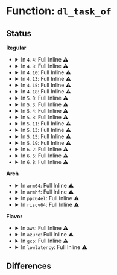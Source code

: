 # Function: <code>dl_task_of</code>

## Status
<b>Regular</b>
<ul>
<li>
<details>
<summary>In <code>4.4</code>: Full Inline ⚠️</summary>

**Collision:** Unique Static

**Inline:** Full

**Transformation:** False

**Instances:**

```
In kernel/sched/deadline.c (ffffffff810c27d6)
Location: kernel/sched/deadline.c:23
Inline: True
Inline callers:
  - kernel/sched/deadline.c:dl_task_timer
  - kernel/sched/deadline.c:pick_next_task_dl
```
</details>
</li>
<li>
<details>
<summary>In <code>4.8</code>: Full Inline ⚠️</summary>

**Collision:** Unique Static

**Inline:** Full

**Transformation:** False

**Instances:**

```
In kernel/sched/deadline.c (ffffffff810c677d)
Location: kernel/sched/deadline.c:23
Inline: True
Inline callers:
  - kernel/sched/deadline.c:pick_next_task_dl
  - kernel/sched/deadline.c:dl_task_timer
```
</details>
</li>
<li>
<details>
<summary>In <code>4.10</code>: Full Inline ⚠️</summary>

**Collision:** Unique Static

**Inline:** Full

**Transformation:** False

**Instances:**

```
In kernel/sched/deadline.c (ffffffff810cc76d)
Location: kernel/sched/deadline.c:23
Inline: True
Inline callers:
  - kernel/sched/deadline.c:pick_next_task_dl
  - kernel/sched/deadline.c:dl_task_timer
```
</details>
</li>
<li>
<details>
<summary>In <code>4.13</code>: Full Inline ⚠️</summary>

**Collision:** Unique Static

**Inline:** Full

**Transformation:** False

**Instances:**

```
In kernel/sched/deadline.c (ffffffff810c8116)
Location: kernel/sched/deadline.c:24
Inline: True
Inline callers:
  - kernel/sched/deadline.c:pick_next_task_dl
  - kernel/sched/deadline.c:inactive_task_timer
  - kernel/sched/deadline.c:dl_task_timer
```
</details>
</li>
<li>
<details>
<summary>In <code>4.15</code>: Full Inline ⚠️</summary>

**Collision:** Unique Static

**Inline:** Full

**Transformation:** False

**Instances:**

```
In kernel/sched/deadline.c (ffffffff810cf8fc)
Location: kernel/sched/deadline.c:25
Inline: True
Inline callers:
  - kernel/sched/deadline.c:pick_next_task_dl
  - kernel/sched/deadline.c:inactive_task_timer
  - kernel/sched/deadline.c:dl_task_timer
```
</details>
</li>
<li>
<details>
<summary>In <code>4.18</code>: Full Inline ⚠️</summary>

**Collision:** Unique Static

**Inline:** Full

**Transformation:** False

**Instances:**

```
In kernel/sched/deadline.c (ffffffff810d74ac)
Location: kernel/sched/deadline.c:22
Inline: True
Inline callers:
  - kernel/sched/deadline.c:pick_next_task_dl
  - kernel/sched/deadline.c:enqueue_task_dl
  - kernel/sched/deadline.c:enqueue_task_dl
  - kernel/sched/deadline.c:enqueue_task_dl
  - kernel/sched/deadline.c:enqueue_task_dl
  - kernel/sched/deadline.c:enqueue_task_dl
  - kernel/sched/deadline.c:enqueue_task_dl
  - kernel/sched/deadline.c:enqueue_task_dl
  - kernel/sched/deadline.c:enqueue_task_dl
  - kernel/sched/deadline.c:__dequeue_dl_entity
  - kernel/sched/deadline.c:__dequeue_dl_entity
  - kernel/sched/deadline.c:__dequeue_dl_entity
  - kernel/sched/deadline.c:inactive_task_timer
  - kernel/sched/deadline.c:inactive_task_timer
  - kernel/sched/deadline.c:inactive_task_timer
  - kernel/sched/deadline.c:dl_task_timer
  - kernel/sched/deadline.c:replenish_dl_entity
  - kernel/sched/deadline.c:task_non_contending
```
</details>
</li>
<li>
<details>
<summary>In <code>5.0</code>: Full Inline ⚠️</summary>

**Collision:** Unique Static

**Inline:** Full

**Transformation:** False

**Instances:**

```
In kernel/sched/deadline.c (ffffffff810e1a6c)
Location: kernel/sched/deadline.c:23
Inline: True
Inline callers:
  - kernel/sched/deadline.c:pick_next_task_dl
  - kernel/sched/deadline.c:enqueue_task_dl
  - kernel/sched/deadline.c:enqueue_task_dl
  - kernel/sched/deadline.c:enqueue_task_dl
  - kernel/sched/deadline.c:enqueue_task_dl
  - kernel/sched/deadline.c:enqueue_task_dl
  - kernel/sched/deadline.c:enqueue_task_dl
  - kernel/sched/deadline.c:enqueue_task_dl
  - kernel/sched/deadline.c:enqueue_task_dl
  - kernel/sched/deadline.c:__dequeue_dl_entity
  - kernel/sched/deadline.c:__dequeue_dl_entity
  - kernel/sched/deadline.c:__dequeue_dl_entity
  - kernel/sched/deadline.c:inactive_task_timer
  - kernel/sched/deadline.c:inactive_task_timer
  - kernel/sched/deadline.c:inactive_task_timer
  - kernel/sched/deadline.c:dl_task_timer
  - kernel/sched/deadline.c:replenish_dl_entity
  - kernel/sched/deadline.c:task_non_contending
```
</details>
</li>
<li>
<details>
<summary>In <code>5.3</code>: Full Inline ⚠️</summary>

**Collision:** Unique Static

**Inline:** Full

**Transformation:** False

**Instances:**

```
In kernel/sched/deadline.c (ffffffff810e8550)
Location: kernel/sched/deadline.c:23
Inline: True
Inline callers:
  - kernel/sched/deadline.c:pick_next_task_dl
  - kernel/sched/deadline.c:enqueue_task_dl
  - kernel/sched/deadline.c:enqueue_task_dl
  - kernel/sched/deadline.c:enqueue_dl_entity
  - kernel/sched/deadline.c:enqueue_dl_entity
  - kernel/sched/deadline.c:enqueue_dl_entity
  - kernel/sched/deadline.c:enqueue_dl_entity
  - kernel/sched/deadline.c:enqueue_dl_entity
  - kernel/sched/deadline.c:enqueue_dl_entity
  - kernel/sched/deadline.c:__dequeue_dl_entity
  - kernel/sched/deadline.c:__dequeue_dl_entity
  - kernel/sched/deadline.c:__dequeue_dl_entity
  - kernel/sched/deadline.c:inactive_task_timer
  - kernel/sched/deadline.c:inactive_task_timer
  - kernel/sched/deadline.c:inactive_task_timer
  - kernel/sched/deadline.c:dl_task_timer
  - kernel/sched/deadline.c:replenish_dl_entity
  - kernel/sched/deadline.c:task_contending
  - kernel/sched/deadline.c:task_contending
  - kernel/sched/deadline.c:task_non_contending
```
</details>
</li>
<li>
<details>
<summary>In <code>5.4</code>: Full Inline ⚠️</summary>

**Collision:** Unique Static

**Inline:** Full

**Transformation:** False

**Instances:**

```
In kernel/sched/deadline.c (ffffffff810f3268)
Location: kernel/sched/deadline.c:23
Inline: True
Inline callers:
  - kernel/sched/deadline.c:enqueue_task_dl
  - kernel/sched/deadline.c:enqueue_task_dl
  - kernel/sched/deadline.c:enqueue_dl_entity
  - kernel/sched/deadline.c:enqueue_dl_entity
  - kernel/sched/deadline.c:enqueue_dl_entity
  - kernel/sched/deadline.c:enqueue_dl_entity
  - kernel/sched/deadline.c:enqueue_dl_entity
  - kernel/sched/deadline.c:enqueue_dl_entity
  - kernel/sched/deadline.c:__dequeue_dl_entity
  - kernel/sched/deadline.c:__dequeue_dl_entity
  - kernel/sched/deadline.c:__dequeue_dl_entity
  - kernel/sched/deadline.c:inactive_task_timer
  - kernel/sched/deadline.c:inactive_task_timer
  - kernel/sched/deadline.c:inactive_task_timer
  - kernel/sched/deadline.c:dl_task_timer
  - kernel/sched/deadline.c:replenish_dl_entity
  - kernel/sched/deadline.c:task_contending
  - kernel/sched/deadline.c:task_contending
  - kernel/sched/deadline.c:task_non_contending
```
</details>
</li>
<li>
<details>
<summary>In <code>5.8</code>: Full Inline ⚠️</summary>

**Collision:** Unique Static

**Inline:** Full

**Transformation:** False

**Instances:**

```
In kernel/sched/deadline.c (ffffffff810fc91b)
Location: kernel/sched/deadline.c:23
Inline: True
Inline callers:
  - kernel/sched/deadline.c:enqueue_task_dl
  - kernel/sched/deadline.c:enqueue_task_dl
  - kernel/sched/deadline.c:enqueue_dl_entity
  - kernel/sched/deadline.c:enqueue_dl_entity
  - kernel/sched/deadline.c:__dequeue_dl_entity
  - kernel/sched/deadline.c:__dequeue_dl_entity
  - kernel/sched/deadline.c:__dequeue_dl_entity
  - kernel/sched/deadline.c:__enqueue_dl_entity
  - kernel/sched/deadline.c:__enqueue_dl_entity
  - kernel/sched/deadline.c:__enqueue_dl_entity
  - kernel/sched/deadline.c:inactive_task_timer
  - kernel/sched/deadline.c:inactive_task_timer
  - kernel/sched/deadline.c:inactive_task_timer
  - kernel/sched/deadline.c:dl_task_timer
  - kernel/sched/deadline.c:update_dl_entity
  - kernel/sched/deadline.c:replenish_dl_entity
  - kernel/sched/deadline.c:task_non_contending
```
</details>
</li>
<li>
<details>
<summary>In <code>5.11</code>: Full Inline ⚠️</summary>

**Collision:** Unique Static

**Inline:** Full

**Transformation:** False

**Instances:**

```
In kernel/sched/deadline.c (ffffffff810fa909)
Location: kernel/sched/deadline.c:23
Inline: True
Inline callers:
  - kernel/sched/deadline.c:enqueue_task_dl
  - kernel/sched/deadline.c:enqueue_task_dl
  - kernel/sched/deadline.c:enqueue_dl_entity
  - kernel/sched/deadline.c:enqueue_dl_entity
  - kernel/sched/deadline.c:__dequeue_dl_entity
  - kernel/sched/deadline.c:__dequeue_dl_entity
  - kernel/sched/deadline.c:__dequeue_dl_entity
  - kernel/sched/deadline.c:__enqueue_dl_entity
  - kernel/sched/deadline.c:__enqueue_dl_entity
  - kernel/sched/deadline.c:__enqueue_dl_entity
  - kernel/sched/deadline.c:inactive_task_timer
  - kernel/sched/deadline.c:inactive_task_timer
  - kernel/sched/deadline.c:inactive_task_timer
  - kernel/sched/deadline.c:dl_task_timer
  - kernel/sched/deadline.c:update_dl_entity
  - kernel/sched/deadline.c:replenish_dl_entity
  - kernel/sched/deadline.c:task_non_contending
```
</details>
</li>
<li>
<details>
<summary>In <code>5.13</code>: Full Inline ⚠️</summary>

**Collision:** Unique Static

**Inline:** Full

**Transformation:** False

**Instances:**

```
In kernel/sched/deadline.c (ffffffff810fcb19)
Location: kernel/sched/deadline.c:23
Inline: True
Inline callers:
  - kernel/sched/deadline.c:enqueue_task_dl
  - kernel/sched/deadline.c:enqueue_task_dl
  - kernel/sched/deadline.c:enqueue_dl_entity
  - kernel/sched/deadline.c:enqueue_dl_entity
  - kernel/sched/deadline.c:enqueue_dl_entity
  - kernel/sched/deadline.c:__dequeue_dl_entity
  - kernel/sched/deadline.c:__dequeue_dl_entity
  - kernel/sched/deadline.c:__dequeue_dl_entity
  - kernel/sched/deadline.c:__enqueue_dl_entity
  - kernel/sched/deadline.c:__enqueue_dl_entity
  - kernel/sched/deadline.c:__enqueue_dl_entity
  - kernel/sched/deadline.c:inactive_task_timer
  - kernel/sched/deadline.c:inactive_task_timer
  - kernel/sched/deadline.c:inactive_task_timer
  - kernel/sched/deadline.c:dl_task_timer
  - kernel/sched/deadline.c:replenish_dl_entity
  - kernel/sched/deadline.c:task_non_contending
```
</details>
</li>
<li>
<details>
<summary>In <code>5.15</code>: Full Inline ⚠️</summary>

**Collision:** Unique Static

**Inline:** Full

**Transformation:** False

**Instances:**

```
In kernel/sched/deadline.c (ffffffff81116b51)
Location: kernel/sched/deadline.c:23
Inline: True
Inline callers:
  - kernel/sched/deadline.c:pick_next_task_dl
  - kernel/sched/deadline.c:enqueue_task_dl
  - kernel/sched/deadline.c:enqueue_task_dl
  - kernel/sched/deadline.c:enqueue_dl_entity
  - kernel/sched/deadline.c:enqueue_dl_entity
  - kernel/sched/deadline.c:enqueue_dl_entity
  - kernel/sched/deadline.c:__dequeue_dl_entity
  - kernel/sched/deadline.c:__dequeue_dl_entity
  - kernel/sched/deadline.c:__dequeue_dl_entity
  - kernel/sched/deadline.c:__enqueue_dl_entity
  - kernel/sched/deadline.c:__enqueue_dl_entity
  - kernel/sched/deadline.c:__enqueue_dl_entity
  - kernel/sched/deadline.c:inactive_task_timer
  - kernel/sched/deadline.c:inactive_task_timer
  - kernel/sched/deadline.c:inactive_task_timer
  - kernel/sched/deadline.c:dl_task_timer
  - kernel/sched/deadline.c:replenish_dl_entity
  - kernel/sched/deadline.c:task_non_contending
```
</details>
</li>
<li>
<details>
<summary>In <code>5.19</code>: Full Inline ⚠️</summary>

**Collision:** Unique Static

**Inline:** Full

**Transformation:** False

**Instances:**

```
In kernel/sched/build_policy.c (ffffffff811391e0)
Location: kernel/sched/deadline.c:53
Inline: True
Inline callers:
  - kernel/sched/build_policy.c:pick_next_task_dl
  - kernel/sched/build_policy.c:enqueue_dl_entity
  - kernel/sched/build_policy.c:inactive_task_timer
  - kernel/sched/build_policy.c:dl_task_timer
```
</details>
</li>
<li>
<details>
<summary>In <code>6.2</code>: Full Inline ⚠️</summary>

**Collision:** Unique Static

**Inline:** Full

**Transformation:** False

**Instances:**

```
In kernel/sched/build_policy.c (ffffffff811638a0)
Location: kernel/sched/deadline.c:55
Inline: True
Inline callers:
  - kernel/sched/build_policy.c:pick_next_task_dl
  - kernel/sched/build_policy.c:enqueue_dl_entity
  - kernel/sched/build_policy.c:inactive_task_timer
  - kernel/sched/build_policy.c:dl_task_timer
```
</details>
</li>
<li>
<details>
<summary>In <code>6.5</code>: Full Inline ⚠️</summary>

**Collision:** Unique Static

**Inline:** Full

**Transformation:** False

**Instances:**

```
In kernel/sched/build_policy.c (ffffffff81174080)
Location: kernel/sched/deadline.c:57
Inline: True
Inline callers:
  - kernel/sched/build_policy.c:pick_next_task_dl
  - kernel/sched/build_policy.c:enqueue_dl_entity
  - kernel/sched/build_policy.c:inactive_task_timer
  - kernel/sched/build_policy.c:dl_task_timer
```
</details>
</li>
<li>
<details>
<summary>In <code>6.8</code>: Full Inline ⚠️</summary>

**Collision:** Unique Static

**Inline:** Full

**Transformation:** False

**Instances:**

```
In kernel/sched/build_policy.c (ffffffff8117e90d)
Location: kernel/sched/deadline.c:62
Inline: True
Inline callers:
  - kernel/sched/build_policy.c:pick_task_dl
  - kernel/sched/build_policy.c:enqueue_task_dl
  - kernel/sched/build_policy.c:enqueue_dl_entity
  - kernel/sched/build_policy.c:enqueue_dl_entity
  - kernel/sched/build_policy.c:inactive_task_timer
  - kernel/sched/build_policy.c:update_curr_dl_se
  - kernel/sched/build_policy.c:update_curr_dl_se
  - kernel/sched/build_policy.c:dl_task_timer
  - kernel/sched/build_policy.c:task_contending
```
</details>
</li>
</ul>
<b>Arch</b>
<ul>
<li>
<details>
<summary>In <code>arm64</code>: Full Inline ⚠️</summary>

**Collision:** Unique Static

**Inline:** Full

**Transformation:** False

**Instances:**

```
In kernel/sched/deadline.c (ffff8000101554c0)
Location: kernel/sched/deadline.c:23
Inline: True
Inline callers:
  - kernel/sched/deadline.c:enqueue_task_dl
  - kernel/sched/deadline.c:enqueue_task_dl
  - kernel/sched/deadline.c:enqueue_dl_entity
  - kernel/sched/deadline.c:enqueue_dl_entity
  - kernel/sched/deadline.c:enqueue_dl_entity
  - kernel/sched/deadline.c:enqueue_dl_entity
  - kernel/sched/deadline.c:enqueue_dl_entity
  - kernel/sched/deadline.c:enqueue_dl_entity
  - kernel/sched/deadline.c:__dequeue_dl_entity
  - kernel/sched/deadline.c:__dequeue_dl_entity
  - kernel/sched/deadline.c:__dequeue_dl_entity
  - kernel/sched/deadline.c:inactive_task_timer
  - kernel/sched/deadline.c:inactive_task_timer
  - kernel/sched/deadline.c:inactive_task_timer
  - kernel/sched/deadline.c:dl_task_timer
  - kernel/sched/deadline.c:replenish_dl_entity
  - kernel/sched/deadline.c:task_contending
  - kernel/sched/deadline.c:task_contending
  - kernel/sched/deadline.c:task_non_contending
```
</details>
</li>
<li>
<details>
<summary>In <code>armhf</code>: Full Inline ⚠️</summary>

**Collision:** Unique Static

**Inline:** Full

**Transformation:** False

**Instances:**

```
In kernel/sched/deadline.c (c03a2cec)
Location: kernel/sched/deadline.c:23
Inline: True
Inline callers:
  - kernel/sched/deadline.c:enqueue_task_dl
  - kernel/sched/deadline.c:enqueue_task_dl
  - kernel/sched/deadline.c:enqueue_dl_entity
  - kernel/sched/deadline.c:enqueue_dl_entity
  - kernel/sched/deadline.c:enqueue_dl_entity
  - kernel/sched/deadline.c:enqueue_dl_entity
  - kernel/sched/deadline.c:enqueue_dl_entity
  - kernel/sched/deadline.c:enqueue_dl_entity
  - kernel/sched/deadline.c:__dequeue_dl_entity
  - kernel/sched/deadline.c:__dequeue_dl_entity
  - kernel/sched/deadline.c:__dequeue_dl_entity
  - kernel/sched/deadline.c:inactive_task_timer
  - kernel/sched/deadline.c:inactive_task_timer
  - kernel/sched/deadline.c:inactive_task_timer
  - kernel/sched/deadline.c:dl_task_timer
  - kernel/sched/deadline.c:replenish_dl_entity
  - kernel/sched/deadline.c:task_non_contending
```
</details>
</li>
<li>
<details>
<summary>In <code>ppc64el</code>: Full Inline ⚠️</summary>

**Collision:** Unique Static

**Inline:** Full

**Transformation:** False

**Instances:**

```
In kernel/sched/deadline.c (c0000000001a7834)
Location: kernel/sched/deadline.c:23
Inline: True
Inline callers:
  - kernel/sched/deadline.c:pick_next_task_dl
  - kernel/sched/deadline.c:enqueue_task_dl
  - kernel/sched/deadline.c:enqueue_task_dl
  - kernel/sched/deadline.c:enqueue_dl_entity
  - kernel/sched/deadline.c:enqueue_dl_entity
  - kernel/sched/deadline.c:enqueue_dl_entity
  - kernel/sched/deadline.c:enqueue_dl_entity
  - kernel/sched/deadline.c:enqueue_dl_entity
  - kernel/sched/deadline.c:enqueue_dl_entity
  - kernel/sched/deadline.c:__dequeue_dl_entity
  - kernel/sched/deadline.c:__dequeue_dl_entity
  - kernel/sched/deadline.c:__dequeue_dl_entity
  - kernel/sched/deadline.c:inactive_task_timer
  - kernel/sched/deadline.c:inactive_task_timer
  - kernel/sched/deadline.c:inactive_task_timer
  - kernel/sched/deadline.c:dl_task_timer
  - kernel/sched/deadline.c:replenish_dl_entity
  - kernel/sched/deadline.c:task_contending
  - kernel/sched/deadline.c:task_contending
  - kernel/sched/deadline.c:task_non_contending
```
</details>
</li>
<li>
<details>
<summary>In <code>riscv64</code>: Full Inline ⚠️</summary>

**Collision:** Unique Static

**Inline:** Full

**Transformation:** False

**Instances:**

```
In kernel/sched/deadline.c (ffffffe0000fcef0)
Location: kernel/sched/deadline.c:23
Inline: True
Inline callers:
  - kernel/sched/deadline.c:enqueue_task_dl
  - kernel/sched/deadline.c:enqueue_task_dl
  - kernel/sched/deadline.c:enqueue_dl_entity
  - kernel/sched/deadline.c:enqueue_dl_entity
  - kernel/sched/deadline.c:enqueue_dl_entity
  - kernel/sched/deadline.c:enqueue_dl_entity
  - kernel/sched/deadline.c:enqueue_dl_entity
  - kernel/sched/deadline.c:enqueue_dl_entity
  - kernel/sched/deadline.c:__dequeue_dl_entity
  - kernel/sched/deadline.c:__dequeue_dl_entity
  - kernel/sched/deadline.c:__dequeue_dl_entity
  - kernel/sched/deadline.c:inactive_task_timer
  - kernel/sched/deadline.c:inactive_task_timer
  - kernel/sched/deadline.c:inactive_task_timer
  - kernel/sched/deadline.c:dl_task_timer
  - kernel/sched/deadline.c:replenish_dl_entity
  - kernel/sched/deadline.c:task_non_contending
```
</details>
</li>
</ul>
<b>Flavor</b>
<ul>
<li>
<details>
<summary>In <code>aws</code>: Full Inline ⚠️</summary>

**Collision:** Unique Static

**Inline:** Full

**Transformation:** False

**Instances:**

```
In kernel/sched/deadline.c (ffffffff810ec668)
Location: kernel/sched/deadline.c:23
Inline: True
Inline callers:
  - kernel/sched/deadline.c:enqueue_task_dl
  - kernel/sched/deadline.c:enqueue_task_dl
  - kernel/sched/deadline.c:enqueue_dl_entity
  - kernel/sched/deadline.c:enqueue_dl_entity
  - kernel/sched/deadline.c:enqueue_dl_entity
  - kernel/sched/deadline.c:enqueue_dl_entity
  - kernel/sched/deadline.c:enqueue_dl_entity
  - kernel/sched/deadline.c:enqueue_dl_entity
  - kernel/sched/deadline.c:__dequeue_dl_entity
  - kernel/sched/deadline.c:__dequeue_dl_entity
  - kernel/sched/deadline.c:__dequeue_dl_entity
  - kernel/sched/deadline.c:inactive_task_timer
  - kernel/sched/deadline.c:inactive_task_timer
  - kernel/sched/deadline.c:inactive_task_timer
  - kernel/sched/deadline.c:dl_task_timer
  - kernel/sched/deadline.c:replenish_dl_entity
  - kernel/sched/deadline.c:task_contending
  - kernel/sched/deadline.c:task_contending
  - kernel/sched/deadline.c:task_non_contending
```
</details>
</li>
<li>
<details>
<summary>In <code>azure</code>: Full Inline ⚠️</summary>

**Collision:** Unique Static

**Inline:** Full

**Transformation:** False

**Instances:**

```
In kernel/sched/deadline.c (ffffffff810dc708)
Location: kernel/sched/deadline.c:23
Inline: True
Inline callers:
  - kernel/sched/deadline.c:enqueue_task_dl
  - kernel/sched/deadline.c:enqueue_task_dl
  - kernel/sched/deadline.c:enqueue_dl_entity
  - kernel/sched/deadline.c:enqueue_dl_entity
  - kernel/sched/deadline.c:enqueue_dl_entity
  - kernel/sched/deadline.c:enqueue_dl_entity
  - kernel/sched/deadline.c:enqueue_dl_entity
  - kernel/sched/deadline.c:enqueue_dl_entity
  - kernel/sched/deadline.c:__dequeue_dl_entity
  - kernel/sched/deadline.c:__dequeue_dl_entity
  - kernel/sched/deadline.c:__dequeue_dl_entity
  - kernel/sched/deadline.c:inactive_task_timer
  - kernel/sched/deadline.c:inactive_task_timer
  - kernel/sched/deadline.c:inactive_task_timer
  - kernel/sched/deadline.c:dl_task_timer
  - kernel/sched/deadline.c:replenish_dl_entity
  - kernel/sched/deadline.c:task_contending
  - kernel/sched/deadline.c:task_contending
  - kernel/sched/deadline.c:task_non_contending
```
</details>
</li>
<li>
<details>
<summary>In <code>gcp</code>: Full Inline ⚠️</summary>

**Collision:** Unique Static

**Inline:** Full

**Transformation:** False

**Instances:**

```
In kernel/sched/deadline.c (ffffffff810e9798)
Location: kernel/sched/deadline.c:23
Inline: True
Inline callers:
  - kernel/sched/deadline.c:enqueue_task_dl
  - kernel/sched/deadline.c:enqueue_task_dl
  - kernel/sched/deadline.c:enqueue_dl_entity
  - kernel/sched/deadline.c:enqueue_dl_entity
  - kernel/sched/deadline.c:enqueue_dl_entity
  - kernel/sched/deadline.c:enqueue_dl_entity
  - kernel/sched/deadline.c:enqueue_dl_entity
  - kernel/sched/deadline.c:enqueue_dl_entity
  - kernel/sched/deadline.c:__dequeue_dl_entity
  - kernel/sched/deadline.c:__dequeue_dl_entity
  - kernel/sched/deadline.c:__dequeue_dl_entity
  - kernel/sched/deadline.c:inactive_task_timer
  - kernel/sched/deadline.c:inactive_task_timer
  - kernel/sched/deadline.c:inactive_task_timer
  - kernel/sched/deadline.c:dl_task_timer
  - kernel/sched/deadline.c:replenish_dl_entity
  - kernel/sched/deadline.c:task_contending
  - kernel/sched/deadline.c:task_contending
  - kernel/sched/deadline.c:task_non_contending
```
</details>
</li>
<li>
<details>
<summary>In <code>lowlatency</code>: Full Inline ⚠️</summary>

**Collision:** Unique Static

**Inline:** Full

**Transformation:** False

**Instances:**

```
In kernel/sched/deadline.c (ffffffff810f4748)
Location: kernel/sched/deadline.c:23
Inline: True
Inline callers:
  - kernel/sched/deadline.c:enqueue_task_dl
  - kernel/sched/deadline.c:enqueue_task_dl
  - kernel/sched/deadline.c:enqueue_dl_entity
  - kernel/sched/deadline.c:enqueue_dl_entity
  - kernel/sched/deadline.c:enqueue_dl_entity
  - kernel/sched/deadline.c:enqueue_dl_entity
  - kernel/sched/deadline.c:enqueue_dl_entity
  - kernel/sched/deadline.c:enqueue_dl_entity
  - kernel/sched/deadline.c:__dequeue_dl_entity
  - kernel/sched/deadline.c:__dequeue_dl_entity
  - kernel/sched/deadline.c:__dequeue_dl_entity
  - kernel/sched/deadline.c:inactive_task_timer
  - kernel/sched/deadline.c:inactive_task_timer
  - kernel/sched/deadline.c:inactive_task_timer
  - kernel/sched/deadline.c:dl_task_timer
  - kernel/sched/deadline.c:replenish_dl_entity
  - kernel/sched/deadline.c:task_contending
  - kernel/sched/deadline.c:task_contending
  - kernel/sched/deadline.c:task_non_contending
```
</details>
</li>
</ul>

## Differences
